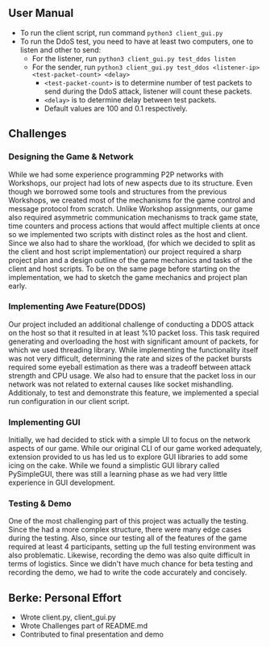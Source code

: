 ## User Manual
* To run the client script, run command ```python3 client_gui.py```
* To run the DdoS test, you need to have at least two computers, one to listen and other to send:
  * For the listener, run ```python3 client_gui.py test_ddos listen```
  * For the sender, run ```python3 client_gui.py test_ddos <listener-ip> <test-packet-count> <delay>```
    * ```<test-packet-count>``` is to determine number of test packets to send during the DdoS attack, listener will count these packets.
    * ```<delay>``` is to determine delay between test packets.
    * Default values are 100 and 0.1 respectively. 

## Challenges

### Designing the Game & Network
While we had some experience programming P2P networks with Workshops, our project had lots of new aspects due to its structure. Even though we borrowed some tools and structures from the previous Workshops, we created most of the mechanisms for the game control and message protocol from scratch. 
Unlike Workshop assignments, our game also required asymmetric communication mechanisms to track game state, time counters and process actions that would affect multiple clients at once so we implemented two scripts with distinct roles as the host and client. Since we also had to share the workload, (for which we decided to split as the client and host script implementation) our project required a sharp project plan and a design outline of the game mechanics and tasks of the client and host scripts. To be on the same page before starting on the implementation, we had to sketch the game mechanics and project plan early.

### Implementing Awe Feature(DDOS)
Our project included an additional challenge of conducting a DDOS attack on the host so that it resulted in at least %10 packet loss. This task required generating and overloading the host with significant amount of packets, for which we used threading library. While implementing the functionality itself was not very difficult, determining the rate and sizes of the packet bursts required some eyeball estimation as there was a tradeoff between attack strength and CPU usage. We also had to ensure that the packet loss in our network was not related to external causes like socket mishandling. Additionaly, to test and demonstrate this feature, we implemented a special run configuration in our client script.

### Implementing GUI
Initially, we had decided to stick with a simple UI to focus on the network aspects of our game. While our original CLI of our game worked adequately, extension provided to us has led us to explore GUI libraries to add some icing on the cake. While we found a simplistic GUI library called PySimpleGUI, there was still a learning phase as we had very little experience in GUI development.

### Testing & Demo 
One of the most challenging part of this project was actually the testing. Since the had a more complex structure, there were many edge cases during the testing. Also, since our testing all of the features of the game required at least 4 participants, setting up the full testing environment was also problematic. Likewise, recording the demo was also quite difficult in terms of logistics. Since we didn't have much chance for beta testing and recording the demo, we had to write the code accurately and concisely.

## Berke: Personal Effort
* Wrote client.py, client_gui.py
* Wrote Challenges part of README.md
* Contributed to final presentation and demo
